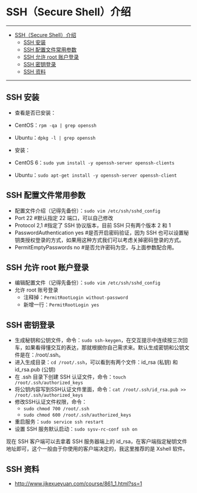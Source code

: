 <h1 id="ssh0">SSH（Secure Shell）介绍</h1>

------

*   [SSH（Secure Shell）介绍](#ssh0)
    *   [SSH 安装](#ssh1)
    *   [SSH 配置文件常用参数](#ssh2)
    *   [SSH 允许 root 账户登录](#ssh3)
    *   [SSH 密钥登录](#ssh4)
    *   [SSH 资料](#ssh5)

------

<h2 id="ssh1">SSH 安装</h2>

- 查看是否已安装：
 - CentOS：`rpm -qa | grep openssh`
 - Ubuntu：`dpkg -l | grep openssh`

- 安装：
 - CentOS 6：`sudo yum install -y openssh-server openssh-clients`
 - Ubuntu：`sudo apt-get install -y openssh-server openssh-client`

<h2 id="ssh2">SSH 配置文件常用参数</h2>

- 配置文件介绍（记得先备份）：`sudo vim /etc/ssh/sshd_config`
 - Port 22 #默认指定 22 端口，可以自己修改
 - Protocol 2,1 #指定了 SSH 协议版本，目前 SSH 只有两个版本 2 和 1
 - PasswordAuthentication yes #是否开启密码验证，因为 SSH 也可以设置秘钥类授权登录的方式，如果用这种方式我们可以考虑关掉密码登录的方式。
 - PermitEmptyPasswords no #是否允许密码为空，与上面参数配合用。
 
<h2 id="ssh3">SSH 允许 root 账户登录</h2>

- 编辑配置文件（记得先备份）：`sudo vim /etc/ssh/sshd_config`
 - 允许 root 账号登录
    - 注释掉：`PermitRootLogin without-password`
    - 新增一行：`PermitRootLogin yes`
    
<h2 id="ssh4">SSH 密钥登录</h2>

- 生成秘钥和公钥文件，命令：`sudo ssh-keygen`，在交互提示中连续按三次回车，如果看得懂交互的表达，那就根据你自己需求来。默认生成密钥和公钥文件是在：/root/.ssh。
- 进入生成目录：`cd /root/.ssh`，可以看到有两个文件：id_rsa (私钥) 和 id_rsa.pub (公钥)
- 在 .ssh 目录下创建 SSH 认证文件，命令：`touch /root/.ssh/authorized_keys`
- 将公钥内容写到SSH认证文件里面，命令：`cat /root/.ssh/id_rsa.pub >> /root/.ssh/authorized_keys`
- 修改SSH认证文件权限，命令：
   - `sudo chmod 700 /root/.ssh`
   - `sudo chmod 600 /root/.ssh/authorized_keys`
- 重启服务：`sudo service ssh restart`
- 设置 SSH 服务默认启动：`sudo sysv-rc-conf ssh on`

现在 SSH 客户端可以去拿着 SSH 服务器端上的 id_rsa，在客户端指定秘钥文件地址即可，这个一般由于你使用的客户端决定的，我这里推荐的是 Xshell 软件。

<h2 id="ssh5">SSH 资料</h2>

- <http://www.jikexueyuan.com/course/861_1.html?ss=1> 
